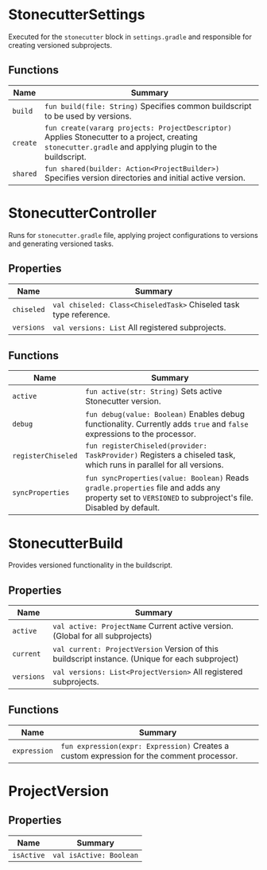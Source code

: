 # StonecutterSettings

Executed for the `stonecutter` block in `settings.gradle` and responsible for creating versioned subprojects.

## Functions

| Name     | Summary                                                                                                                                                  |
|----------|----------------------------------------------------------------------------------------------------------------------------------------------------------|
| `build`  | `fun build(file: String)` Specifies common buildscript to be used by versions.                                                                           |
| `create` | `fun create(vararg projects: ProjectDescriptor)` Applies Stonecutter to a project, creating `stonecutter.gradle` and applying plugin to the buildscript. |
| `shared` | `fun shared(builder: Action<ProjectBuilder>)` Specifies version directories and initial active version.                                                  |

# StonecutterController

Runs for `stonecutter.gradle` file, applying project configurations to versions and generating versioned tasks.

## Properties

| Name       | Summary                                                           |
|------------|-------------------------------------------------------------------|
| `chiseled` | `val chiseled: Class<ChiseledTask>` Chiseled task type reference. |
| `versions` | `val versions: List` All registered subprojects.                  |

## Functions

| Name               | Summary                                                                                                                                                 |
|--------------------|---------------------------------------------------------------------------------------------------------------------------------------------------------|
| `active`           | `fun active(str: String)` Sets active Stonecutter version.                                                                                              |
| `debug`            | `fun debug(value: Boolean)` Enables debug functionality. Currently adds `true` and `false` expressions to the processor.                                |
| `registerChiseled` | `fun registerChiseled(provider: TaskProvider)` Registers a chiseled task, which runs in parallel for all versions.                                      |
| `syncProperties`   | `fun syncProperties(value: Boolean)` Reads `gradle.properties` file and adds any property set to `VERSIONED` to subproject's file. Disabled by default. |

# StonecutterBuild

Provides versioned functionality in the buildscript.

## Properties

| Name       | Summary                                                                                          |
|------------|--------------------------------------------------------------------------------------------------|
| `active`   | `val active: ProjectName` Current active version. (Global for all subprojects)                   |
| `current`  | `val current: ProjectVersion` Version of this buildscript instance. (Unique for each subproject) |
| `versions` | `val versions: List<ProjectVersion>` All registered subprojects.                                 |

## Functions

| Name         | Summary                                                                                   |
|--------------|-------------------------------------------------------------------------------------------|
| `expression` | `fun expression(expr: Expression)` Creates a custom expression for the comment processor. |

# ProjectVersion

## Properties

| Name       | Summary                 |
|------------|-------------------------|
| `isActive` | `val isActive: Boolean` |
